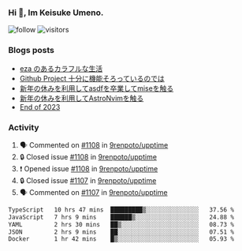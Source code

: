 ### Hi 👋, Im Keisuke Umeno.

<!--
**9renpoto/9renpoto** is a ✨ _special_ ✨ repository because its `README.md` (this file) appears on your GitHub profile.

Here are some ideas to get you started:

- 🔭 I’m currently working on ...
- 🌱 I’m currently learning ...
- 👯 I’m looking to collaborate on ...
- 🤔 I’m looking for help with ...
- 💬 Ask me about ...
- 📫 How to reach me: ...
- 😄 Pronouns: ...
- ⚡ Fun fact: ...
-->

![follow](https://img.shields.io/github/followers/9renpoto?label=Follow&style=social)
![visitors](https://komarev.com/ghpvc/?username=9renpoto&label=Profile%20views&color=0e75b6&style=flat)

### Blogs posts

<!-- BLOG-POST-LIST:START -->
- [eza のあるカラフルな生活](https://9renpoto.win/entry/2024/02/01/eza)
- [Github Project 十分に機能そろっているのでは](https://9renpoto.win/entry/2024/01/14/gh-projects)
- [新年の休みを利用してasdfを卒業してmiseを触る](https://9renpoto.win/entry/2024/01/07/mise)
- [新年の休みを利用してAstroNvimを触る](https://9renpoto.win/entry/2024/01/03/new-year-holidays)
- [End of 2023](https://9renpoto.win/entry/2023/12/31/end)
<!-- BLOG-POST-LIST:END -->

### Activity

<!--START_SECTION:activity-->
1. 🗣 Commented on [#1108](https://github.com/9renpoto/upptime/issues/1108#issuecomment-1936918587) in [9renpoto/upptime](https://github.com/9renpoto/upptime)
2. 🔒 Closed issue [#1108](https://github.com/9renpoto/upptime/issues/1108) in [9renpoto/upptime](https://github.com/9renpoto/upptime)
3. ❗ Opened issue [#1108](https://github.com/9renpoto/upptime/issues/1108) in [9renpoto/upptime](https://github.com/9renpoto/upptime)
4. 🔒 Closed issue [#1107](https://github.com/9renpoto/upptime/issues/1107) in [9renpoto/upptime](https://github.com/9renpoto/upptime)
5. 🗣 Commented on [#1107](https://github.com/9renpoto/upptime/issues/1107#issuecomment-1936819987) in [9renpoto/upptime](https://github.com/9renpoto/upptime)
<!--END_SECTION:activity-->

<!--START_SECTION:waka-->

```txt
TypeScript   10 hrs 47 mins  █████████▒░░░░░░░░░░░░░░░   37.56 %
JavaScript   7 hrs 9 mins    ██████▒░░░░░░░░░░░░░░░░░░   24.88 %
YAML         2 hrs 30 mins   ██▒░░░░░░░░░░░░░░░░░░░░░░   08.73 %
JSON         2 hrs 9 mins    ██░░░░░░░░░░░░░░░░░░░░░░░   07.51 %
Docker       1 hr 42 mins    █▒░░░░░░░░░░░░░░░░░░░░░░░   05.93 %
```

<!--END_SECTION:waka-->
